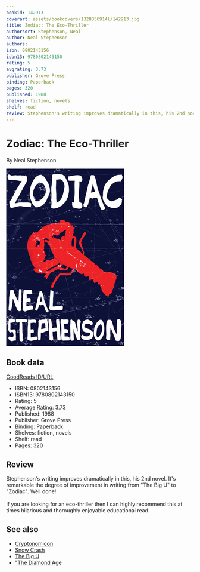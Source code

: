 ```yaml
---
bookid: 142913
coverart: assets/bookcovers/1328856914l/142913.jpg
title: Zodiac: The Eco-Thriller
authorsort: Stephenson, Neal
author: Neal Stephenson
authors: 
isbn: 0802143156
isbn13: 9780802143150
rating: 5
avgrating: 3.73
publisher: Grove Press
binding: Paperback
pages: 320
published: 1988
shelves: fiction, novels
shelf: read
review: Stephenson's writing improves dramatically in this, his 2nd novel. It's remarkable the degree of improvement in writing from "The Big U" to "Zodiac". Well done!<br/><br/>If you are looking for an eco-thriller then I can highly recommend this at times hilarious and thoroughly enjoyable educational read.
---
```


# Zodiac: The Eco-Thriller

By Neal Stephenson

![](../../assets/bookcovers/1328856914l/142913.jpg)

## Book data

[GoodReads ID/URL](https://www.goodreads.com/book/show/142913)

- ISBN: 0802143156
- ISBN13: 9780802143150
- Rating: 5
- Average Rating: 3.73
- Published: 1988
- Publisher: Grove Press
- Binding: Paperback
- Shelves: fiction, novels
- Shelf: read
- Pages: 320

## Review

Stephenson's writing improves dramatically in this, his 2nd novel. It's remarkable the degree of improvement in writing from "The Big U" to "Zodiac". Well done!<br/><br/>If you are looking for an eco-thriller then I can highly recommend this at times hilarious and thoroughly enjoyable educational read.


## See also

- [Cryptonomicon](Cryptonomicon.md)
- [Snow Crash](Snow_Crash.md)
- [The Big U](The_Big_U.md)
- ["The Diamond Age](The_Diamond_Age-_or__A_Young_Ladys_Illustrated_Primer.md)
